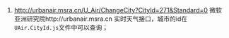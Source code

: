 1. http://urbanair.msra.cn/U_Air/ChangeCity?CityId=271&Standard=0 微软亚洲研究院http://urbanair.msra.cn 实时天气接口，城市的id在`UAir.CityId.js`文件中可以查询；